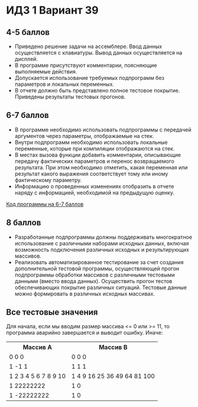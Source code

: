 # ИДЗ 1 Вариант 39 
## 4-5 баллов 
* Приведено решение задачи на ассемблере. Ввод данных осуществляется с клавиатуры. Вывод данных осуществляется на дисплей.
* В программе присутствуют комментарии, поясняющие выполняемые действия.
* Допускается использование требуемых подпрограмм без параметров и локальных переменных.
* В отчете должно быть представлено полное тестовое покрытие. Приведены результаты тестовых прогонов. 

## 6-7 баллов 
* В программе необходимо использовать подпрограммы с передачей аргументов через параметры, отображаемые на стек. 
* Внутри подпрограмм необходимо использовать локальные переменные, которые при компиляции отображаются на стек. 
* В местах вызова функции добавить комментарии, описывающие передачу фактических параметров и перенос возвращаемого результата. При этом необходимо отметить, какая переменная или результат какого выражения соответствует тому или иному фактическому параметру.
* Информацию о проведенных изменениях отобразить в отчете наряду с информацией, необходимой на предыдущую оценку. 

[Код программы на 6-7 баллов](https://github.com/Notocactus/IHW1_var39/blob/main/ver1.asm)

## 8 баллов 
* Разработанные подпрограммы должны поддерживать многократное использование с различными наборами исходных данных, включая возможность подключения различных исходных и результирующих массивов.
* Реализовать автоматизированное тестирование за счет создания дополнительной тестовой программы, осуществляющей прогон подпрограммы обработки массивов с различными тестовыми данными (вместо ввода данных). Осуществить прогон тестов обеспечивающих покрытие различных ситуаций. Тестовые данные можно формировать в различных исходных массивах.


## Все тестовые значения
Для начала, если мы вводим размер массива <= 0 или >= 11, то программа аварийно завершается и выводит ошибку. 
Иначе:
<table>
    <tr>
        <th>Массив А</th>
        <th>Массив В</th>
    </tr>
    <tr>
        <td>0 0 0</td>
        <td>0 0 0</td>
    </tr>
    <tr>
        <td>1 -1 1</td>
        <td>1 1 1</td>
    </tr>
    <tr>
        <td>1 2 3 4 5 6 7 8 9 10</td>
        <td>1 4 9 16 25 36 49 64 81 100</td>
    </tr>
    <tr>
        <td>1 22222222</td>
        <td>1 0</td>
    </tr>
    <tr>
        <td>1 -22222222</td>
        <td>1 0</td>
    </tr>
</table>
